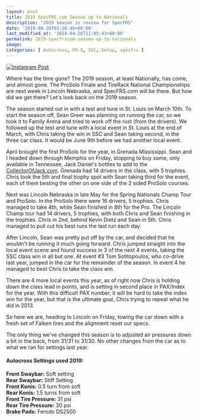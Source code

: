 ```yaml
---
layout: post
title: 2019 SpecFRS.com Season up to Nationals
description: "2019 Season in review for SpecFRS"
date: '2019-08-28T03:26:48+00:00'
last_modified_at: '2024-04-26T11:05:43+00:00'
permalink: 2019-specfrscom-season-up-to-nationals
image: 
categories: [ Autocross, FR-S, SSC, Setup, specfrs ]
---
```

[![Instagram Post](https://www.instagram.com/p/BwS-GexFfU8/)](https://www.instagram.com/p/BwS-GexFfU8/ "View this post on Instagram")

Where has the time gone? The 2019 season, at least Nationally, has come, and almost gone. The ProSolo Finale and TireRack National Championships are next week in Lincoln Nebraska, and SpecFRS.com will be there. But how did we get there? Let's look back on the 2019 season.

The season started out in with a test and tune in St. Louis on March 10th. To start the season off, Sean Greer was planning on running the car, so we took it to Family Arena and tried to work off the rust (from the drivers). We followed up the test and tune with a local event in St. Louis at the end of March, with Chris taking the win in SSC and Sean taking second, in the three car class. It would be June 9th before we had another local event.

April brought the first ProSolo for the year, in Grenada Mississippi. Sean and I headed down through Memphis on Friday, stopping to buy some, only available in Tennessee, Jack Daniel's bottles to add to the [CollectorOfJack.com](https://www.CollectorOfJack.com). Grenada had 14 drivers in the class, with 5 trophies. Chris took the 5th and final trophy spot with Sean taking third for the event, each of them besting the other on one side of the 2 sided ProSolo courses.

Next was Lincoln Nebraska in late May for the Spring Nationals Champ Tour and ProSolo. In the ProSolo there were 16 drivers, 5 trophies. Chris managed to take 4th, while Sean finished in 8th for the Pro. The Lincoln Champ tour had 14 drivers, 5 trophies, with both Chris and Sean finishing in the trophies. Chris in 2nd, behind Kevin Dietz and Sean in 5th. Chris managed to pull out his best runs the last run each day.

After Lincoln, Sean was pretty put off by the car, and decided that he wouldn't be running it much going forward. Chris jumped straight into the local event scene and found success in 3 of the next 4 events, taking the SSC class win in all but one. At event #3 Tom Sotitopoulos, who co-drive last year, jumped in the car for the remainder of the season. In event 4 he managed to best Chris to take the class win.

There are 4 more local events this year, as of right now Chris is holding down the class lead in points, and is setting in second place in PAX/Index for the year. With this difficult PAX number, it will be hard to take the index win for the year, but that is the ultimate goal, Chris trying to repeat what he did in 2013.

So here we are, heading to Lincoln on Friday, towing the car down with a fresh set of Falken tires and the alignment reset our specs.

The only thing we've changed this season is to adjusted air pressures down a bit in the back, from 31/31 to 31/30. No other changes from the car as to what we ran for settings last year.

#### Autocross Settings used 2019:
**Front Swaybar:** Soft setting  
**Rear Swaybar:** Stiff Setting  
**Front Konis:** 0.5 turn from soft  
**Rear Konis:** 1.5 turns from soft  
**Front Tire Pressure:** 31 psi  
**Rear Tire Pressure:** 30 psi  
**Brake Pads:** Ferodo DS2500

